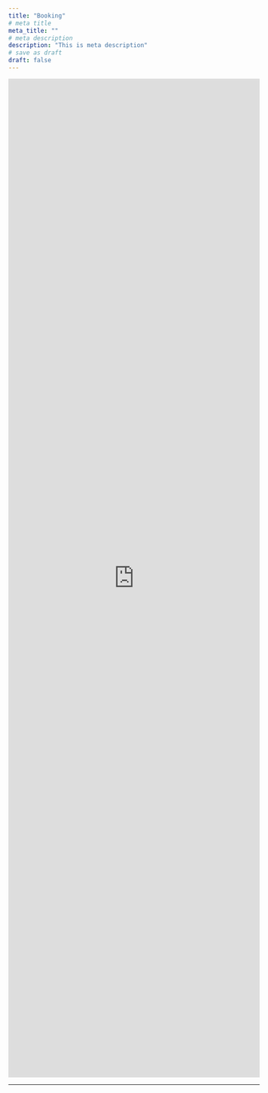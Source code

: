 ```yaml
---
title: "Booking"
# meta title
meta_title: ""
# meta description
description: "This is meta description"
# save as draft
draft: false
---
```


<!-- Previo Reservation PLUS-->
<script type="text/javascript" src="https://booking.previo.app/iframe/"></script>
<iframe src="https://booking.previo.app/?hotId=785375" scrolling="no" frameborder="0" width="100%" height="2000" name="previo-booking-iframe" id="previo-booking-iframe" allowTransparency="true"></iframe>
<!-- /Previo Reservation PLUS -->
<hr>
